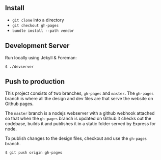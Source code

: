 ## Install

* <code>git clone</code> into a directory
* <code>git checkout gh-pages</code>
* <code>bundle install --path vendor</code>

## Development Server

Run locally using Jekyll & Foreman:

<code>$ ./devserver</code>

## Push to production 

This project consists of two branches, <code>gh-pages</code> and <code>master</code>.  The <code>gh-pages</code> branch is where all the design and dev files are that serve the website on Github pages. 

The <code>master</code> branch is a nodejs webserver with a github webhook attached so that when the <code>gh-pages</code> branch is updated on Github it checks out the codebase, builds it and publishes it in a static folder served by Express for node.

To publish changes to the design files, checkout and use the <code>gh-pages</code> branch.

<code>$ git push origin gh-pages</code>